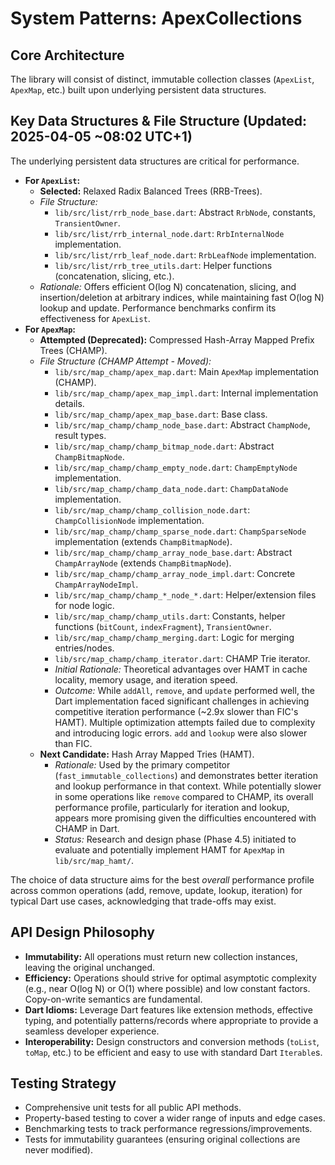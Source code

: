 <!-- Version: 1.2 | Last Updated: 2025-04-05 | Updated By: Cline -->
# System Patterns: ApexCollections

## Core Architecture
The library will consist of distinct, immutable collection classes (`ApexList`, `ApexMap`, etc.) built upon underlying persistent data structures.

## Key Data Structures & File Structure (Updated: 2025-04-05 ~08:02 UTC+1)

The underlying persistent data structures are critical for performance.

-   **For `ApexList`:**
    -   **Selected:** Relaxed Radix Balanced Trees (RRB-Trees).
    -   *File Structure:*
        -   `lib/src/list/rrb_node_base.dart`: Abstract `RrbNode`, constants, `TransientOwner`.
        -   `lib/src/list/rrb_internal_node.dart`: `RrbInternalNode` implementation.
        -   `lib/src/list/rrb_leaf_node.dart`: `RrbLeafNode` implementation.
        -   `lib/src/list/rrb_tree_utils.dart`: Helper functions (concatenation, slicing, etc.).
    -   *Rationale:* Offers efficient O(log N) concatenation, slicing, and insertion/deletion at arbitrary indices, while maintaining fast O(log N) lookup and update. Performance benchmarks confirm its effectiveness for `ApexList`.
-   **For `ApexMap`:**
    -   **Attempted (Deprecated):** Compressed Hash-Array Mapped Prefix Trees (CHAMP).
    -   *File Structure (CHAMP Attempt - Moved):*
        -   `lib/src/map_champ/apex_map.dart`: Main `ApexMap` implementation (CHAMP).
        -   `lib/src/map_champ/apex_map_impl.dart`: Internal implementation details.
        -   `lib/src/map_champ/apex_map_base.dart`: Base class.
        -   `lib/src/map_champ/champ_node_base.dart`: Abstract `ChampNode`, result types.
        -   `lib/src/map_champ/champ_bitmap_node.dart`: Abstract `ChampBitmapNode`.
        -   `lib/src/map_champ/champ_empty_node.dart`: `ChampEmptyNode` implementation.
        -   `lib/src/map_champ/champ_data_node.dart`: `ChampDataNode` implementation.
        -   `lib/src/map_champ/champ_collision_node.dart`: `ChampCollisionNode` implementation.
        -   `lib/src/map_champ/champ_sparse_node.dart`: `ChampSparseNode` implementation (extends `ChampBitmapNode`).
        -   `lib/src/map_champ/champ_array_node_base.dart`: Abstract `ChampArrayNode` (extends `ChampBitmapNode`).
        -   `lib/src/map_champ/champ_array_node_impl.dart`: Concrete `ChampArrayNodeImpl`.
        -   `lib/src/map_champ/champ_*_node_*.dart`: Helper/extension files for node logic.
        -   `lib/src/map_champ/champ_utils.dart`: Constants, helper functions (`bitCount`, `indexFragment`), `TransientOwner`.
        -   `lib/src/map_champ/champ_merging.dart`: Logic for merging entries/nodes.
        -   `lib/src/map_champ/champ_iterator.dart`: CHAMP Trie iterator.
        -   *Initial Rationale:* Theoretical advantages over HAMT in cache locality, memory usage, and iteration speed.
        -   *Outcome:* While `addAll`, `remove`, and `update` performed well, the Dart implementation faced significant challenges in achieving competitive iteration performance (~2.9x slower than FIC's HAMT). Multiple optimization attempts failed due to complexity and introducing logic errors. `add` and `lookup` were also slower than FIC.
    -   **Next Candidate:** Hash Array Mapped Tries (HAMT).
        -   *Rationale:* Used by the primary competitor (`fast_immutable_collections`) and demonstrates better iteration and lookup performance in that context. While potentially slower in some operations like `remove` compared to CHAMP, its overall performance profile, particularly for iteration and lookup, appears more promising given the difficulties encountered with CHAMP in Dart.
        -   *Status:* Research and design phase (Phase 4.5) initiated to evaluate and potentially implement HAMT for `ApexMap` in `lib/src/map_hamt/`.

The choice of data structure aims for the best *overall* performance profile across common operations (add, remove, update, lookup, iteration) for typical Dart use cases, acknowledging that trade-offs may exist.

## API Design Philosophy

-   **Immutability:** All operations must return new collection instances, leaving the original unchanged.
-   **Efficiency:** Operations should strive for optimal asymptotic complexity (e.g., near O(log N) or O(1) where possible) and low constant factors. Copy-on-write semantics are fundamental.
-   **Dart Idioms:** Leverage Dart features like extension methods, effective typing, and potentially patterns/records where appropriate to provide a seamless developer experience.
-   **Interoperability:** Design constructors and conversion methods (`toList`, `toMap`, etc.) to be efficient and easy to use with standard Dart `Iterable`s.

## Testing Strategy

-   Comprehensive unit tests for all public API methods.
-   Property-based testing to cover a wider range of inputs and edge cases.
-   Benchmarking tests to track performance regressions/improvements.
-   Tests for immutability guarantees (ensuring original collections are never modified).